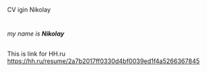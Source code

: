 #
CV igin Nikolay
#
##
*my name is **Nikolay***
##
###
This is link for HH.ru https://hh.ru/resume/2a7b2017ff0330d4bf0039ed1f4a5266367845 
###


